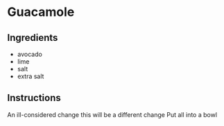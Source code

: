 # Guacamole
## Ingredients
* avocado
* lime
* salt
* extra salt
## Instructions
An ill-considered change
this will be a different change
Put all into a bowl

